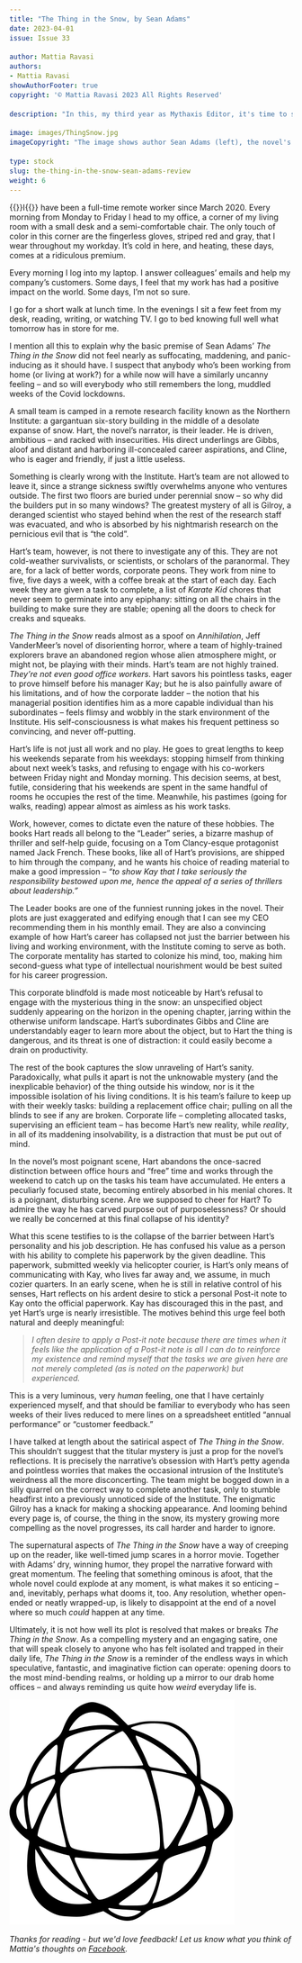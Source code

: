 ```yaml
---
title: "The Thing in the Snow, by Sean Adams"
date: 2023-04-01
issue: Issue 33

author: Mattia Ravasi
authors:
- Mattia Ravasi
showAuthorFooter: true
copyright: '© Mattia Ravasi 2023 All Rights Reserved'

description: "In this, my third year as Mythaxis Editor, it's time to shake things up around here with the first of two more-or-less non-fiction features. In his guise as 'The Bookchemist', Mattia Ravasi has been vlogging about long-form fiction for almost eight years, and I'm delighted to have him here reviewing contemporary speculative fiction. So, without further ado…"

image: images/ThingSnow.jpg
imageCopyright: "The image shows author Sean Adams (left), the novel's cover art (by Shutterstock/Olya Detry), and reviewer Mattia Ravasi (right)."

type: stock
slug: the-thing-in-the-snow-sean-adams-review
weight: 6
---
```


{{<glyph>}}I{{</glyph>}} have been a full-time remote worker since March 2020. Every morning from Monday to Friday I head to my office, a corner of my living room with a small desk and a semi-comfortable chair. The only touch of color in this corner are the fingerless gloves, striped red and gray, that I wear throughout my workday. It’s cold in here, and heating, these days, comes at a ridiculous premium.

Every morning I log into my laptop. I answer colleagues’ emails and help my company’s customers. Some days, I feel that my work has had a positive impact on the world. Some days, I’m not so sure.

I go for a short walk at lunch time. In the evenings I sit a few feet from my desk, reading, writing, or watching TV. I go to bed knowing full well what tomorrow has in store for me.

I mention all this to explain why the basic premise of Sean Adams’ *The Thing in the Snow* did not feel nearly as suffocating, maddening, and panic-inducing as it should have. I suspect that anybody who’s been working from home (or living at work?) for a while now will have a similarly uncanny feeling – and so will everybody who still remembers the long, muddled weeks of the Covid lockdowns.

A small team is camped in a remote research facility known as the Northern Institute: a gargantuan six-story building in the middle of a desolate expanse of snow. Hart, the novel’s narrator, is their leader. He is driven, ambitious – and racked with insecurities. His direct underlings are Gibbs, aloof and distant and harboring ill-concealed career aspirations, and Cline, who is eager and friendly, if just a little useless.

Something is clearly wrong with the Institute. Hart’s team are not allowed to leave it, since a strange sickness swiftly overwhelms anyone who ventures outside. The first two floors are buried under perennial snow – so why did the builders put in so many windows? The greatest mystery of all is Gilroy, a deranged scientist who stayed behind when the rest of the research staff was evacuated, and who is absorbed by his nightmarish research on the pernicious evil that is “the cold”.

Hart’s team, however, is not there to investigate any of this. They are not cold-weather survivalists, or scientists, or scholars of the paranormal. They are, for a lack of better words, corporate peons. They work from nine to five, five days a week, with a coffee break at the start of each day. Each week they are given a task to complete, a list of *Karate Kid* chores that never seem to germinate into any epiphany: sitting on all the chairs in the building to make sure they are stable; opening all the doors to check for creaks and squeaks.

*The Thing in the Snow* reads almost as a spoof on *Annihilation*, Jeff VanderMeer’s novel of disorienting horror, where a team of highly-trained explorers brave an abandoned region whose alien atmosphere might, or might not, be playing with their minds. Hart’s team are not highly trained. *They’re not even good office workers*. Hart savors his pointless tasks, eager to prove himself before his manager Kay; but he is also painfully aware of his limitations, and of how the corporate ladder – the notion that his managerial position identifies him as a more capable individual than his subordinates – feels flimsy and wobbly in the stark environment of the Institute. His self-consciousness is what makes his frequent pettiness so convincing, and never off-putting.

Hart’s life is not just all work and no play. He goes to great lengths to keep his weekends separate from his weekdays: stopping himself from thinking about next week’s tasks, and refusing to engage with his co-workers between Friday night and Monday morning. This decision seems, at best, futile, considering that his weekends are spent in the same handful of rooms he occupies the rest of the time. Meanwhile, his pastimes (going for walks, reading) appear almost as aimless as his work tasks.

Work, however, comes to dictate even the nature of these hobbies. The books Hart reads all belong to the “Leader” series, a bizarre mashup of thriller and self-help guide, focusing on a Tom Clancy-esque protagonist named Jack French. These books, like all of Hart’s provisions, are shipped to him through the company, and he wants his choice of reading material to make a good impression – *“to show Kay that I take seriously the responsibility bestowed upon me, hence the appeal of a series of thrillers about leadership.”*

The Leader books are one of the funniest running jokes in the novel. Their plots are just exaggerated and edifying enough that I can see my CEO recommending them in his monthly email. They are also a convincing example of how Hart’s career has collapsed not just the barrier between his living and working environment, with the Institute coming to serve as both. The corporate mentality has started to colonize his mind, too, making him second-guess what type of intellectual nourishment would be best suited for his career progression.

This corporate blindfold is made most noticeable by Hart’s refusal to engage with the mysterious thing in the snow: an unspecified object suddenly appearing on the horizon in the opening chapter, jarring within the otherwise uniform landscape. Hart’s subordinates Gibbs and Cline are understandably eager to learn more about the object, but to Hart the thing is dangerous, and its threat is one of distraction: it could easily become a drain on productivity.

The rest of the book captures the slow unraveling of Hart’s sanity. Paradoxically, what pulls it apart is not the unknowable mystery (and the inexplicable behavior) of the thing outside his window, nor is it the impossible isolation of his living conditions. It is his team’s failure to keep up with their weekly tasks: building a replacement office chair; pulling on all the blinds to see if any are broken. Corporate life – completing allocated tasks, supervising an efficient team – has become Hart’s new reality, while *reality*, in all of its maddening insolvability, is a distraction that must be put out of mind.

In the novel’s most poignant scene, Hart abandons the once-sacred distinction between office hours and “free” time and works through the weekend to catch up on the tasks his team have accumulated. He enters a peculiarly focused state, becoming entirely absorbed in his menial chores. It is a poignant, disturbing scene. Are we supposed to cheer for Hart? To admire the way he has carved purpose out of purposelessness? Or should we really be concerned at this final collapse of his identity? 

What this scene testifies to is the collapse of the barrier between Hart’s personality and his job description. He has confused his value as a person with his ability to complete his paperwork by the given deadline. This paperwork, submitted weekly via helicopter courier, is Hart’s only means of communicating with Kay, who lives far away and, we assume, in much cozier quarters. In an early scene, when he is still in relative control of his senses, Hart reflects on his ardent desire to stick a personal Post-it note to Kay onto the official paperwork. Kay has discouraged this in the past, and yet Hart’s urge is nearly irresistible. The motives behind this urge feel both natural and deeply meaningful:

> *I often desire to apply a Post-it note because there are times when it feels like the application of a Post-it note is all I can do to reinforce my existence and remind myself that the tasks we are given here are not merely completed (as is noted on the paperwork) but experienced.*

This is a very luminous, very *human* feeling, one that I have certainly experienced myself, and that should be familiar to everybody who has seen weeks of their lives reduced to mere lines on a spreadsheet entitled “annual performance” or “customer feedback.”

I have talked at length about the satirical aspect of *The Thing in the Snow*. This shouldn’t suggest that the titular mystery is just a prop for the novel’s reflections. It is precisely the narrative’s obsession with Hart’s petty agenda and pointless worries that makes the occasional intrusion of the Institute’s weirdness all the more disconcerting. The team might be bogged down in a silly quarrel on the correct way to complete another task, only to stumble headfirst into a previously unnoticed side of the Institute. The enigmatic Gilroy has a knack for making a shocking appearance. And looming behind every page is, of course, the thing in the snow, its mystery growing more compelling as the novel progresses, its call harder and harder to ignore.

The supernatural aspects of *The Thing in the Snow* have a way of creeping up on the reader, like well-timed jump scares in a horror movie. Together with Adams’ dry, winning humor, they propel the narrative forward with great momentum. The feeling that something ominous is afoot, that the whole novel could explode at any moment, is what makes it so enticing – and, inevitably, perhaps what dooms it, too. Any resolution, whether open-ended or neatly wrapped-up, is likely to disappoint at the end of a novel where so much *could* happen at any time.

Ultimately, it is not how well its plot is resolved that makes or breaks *The Thing in the Snow*. As a compelling mystery and an engaging satire, one that will speak closely to anyone who has felt isolated and trapped in their daily life, *The Thing in the Snow* is a reminder of the endless ways in which speculative, fantastic, and imaginative fiction can operate: opening doors to the most mind-bending realms, or holding up a mirror to our drab home offices – and always reminding us quite how *weird* everyday life is.

![Orbit-lrg](images/Orbit.svg)

*Thanks for reading - but we'd love feedback! Let us know what you think of Mattia's thoughts on [Facebook](https://www.facebook.com/MythaxisMagazine/posts/).*
